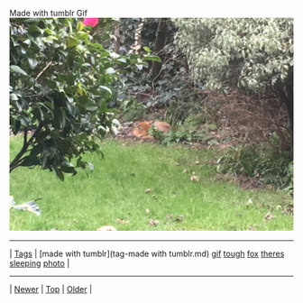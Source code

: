 <!--
title: Made with tumblr Gif
date: 2020-06-28T15:00:41.488Z
tags: made with tumblr, gif, tough, fox, theres, sleeping, photo
-->











Made with tumblr Gif
![](140567464177-0.jpg)

<!--BOTTOM-POST-NAVIGATION-->
---

| [Tags](tags.md) | [made with tumblr](tag-made with tumblr.md) [gif](tag-gif.md) [tough](tag-tough.md) [fox](tag-fox.md) [theres](tag-theres.md) [sleeping](tag-sleeping.md) [photo](tag-photo.md) |

---

| [Newer](138399703482.md) | [Top](index.md) | [Older](140876697182.md) |